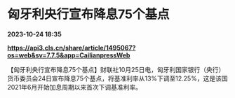 # 匈牙利央行宣布降息75个基点

**2023-10-24 18:35**

**https://api3.cls.cn/share/article/1495067?os=web&sv=7.7.5&app=CailianpressWeb**

【匈牙利央行宣布降息75个基点】财联社10月25日电，匈牙利国家银行（央行）货币委员会24日宣布降息75个基点，将基准利率从13%下调至12.25%，这是该国2021年6月开始加息周期以来首次下调基准利率。